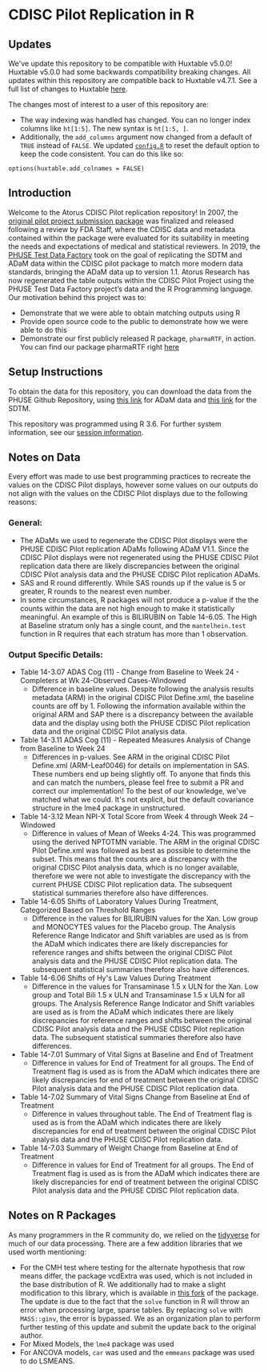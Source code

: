 # CDISC Pilot Replication in R

## Updates

We've update this repository to be compatible with Huxtable v5.0.0! Huxtable v5.0.0 had some backwards compatibility breaking changes. All updates within this repository are compatible back to Huxtable v4.7.1. See a full list of changes to Huxtable [here](https://hughjonesd.github.io/whats-new-in-huxtable-5.0.0.html). 

The changes most of interest to a user of this repository are:
 - The way indexing was handled has changed. You can no longer index columns like `ht[1:5]`. The new syntax is `ht[1:5, ]`. 
 - Additionally, the `add_columns` argument now changed from a default of `TRUE` instead of `FALSE`. We updated [`config.R`](programs/config.R) to reset the default option to keep the code consistent. You can do this like so:

```
options(huxtable.add_colnames = FALSE)
```

## Introduction
Welcome to the Atorus CDISC Pilot replication repository! 
In 2007, the [original pilot project submission package](https://bitbucket.cdisc.org/projects/CED/repos/sdtm-adam-pilot-project/browse) was finalized and released following a review by FDA Staff, where the CDISC data and metadata contained within the package were evaluated for its suitability in meeting the needs and expectations of medical and statistical reviewers. In 2019, the [PHUSE Test Data Factory](https://advance.phuse.global/display/WEL/Test+Dataset+Factory) took on the goal of replicating the SDTM and ADaM data within the CDISC pilot package to match more modern data standards, bringing the ADaM data up to version 1.1. 
Atorus Research has now regenerated the table outputs within the CDISC Pilot Project using the PHUSE Test Data Factory project’s data and the R Programming language. Our motivation behind this project was to:
-	Demonstrate that we were able to obtain matching outputs using R
-	Provide open source code to the public to demonstrate how we were able to do this
-	Demonstrate our first publicly released R package, `pharmaRTF`, in action.
You can find our package pharmaRTF right [here](https://github.com/atorus-research/pharmaRTF)

## Setup Instructions
To obtain the data for this repository, you can download the data from the PHUSE Github Repository, using [this link](https://github.com/phuse-org/phuse-scripts/blob/master/data/adam/TDF_ADaM_v1.0.zip) for ADaM data and [this link](https://github.com/phuse-org/phuse-scripts/blob/master/data/sdtm/TDF_SDTM_v1.0%20.zip)
 for the SDTM.

This repository was programmed using R 3.6. For further system information, see our [session information](SessionInfo.txt).

## Notes on Data
Every effort was made to use best programming practices to recreate the values on the CDISC Pilot displays, however some values on our outputs do not align with the values on the CDISC Pilot displays due to the following reasons:

### General:
-	The ADaMs we used to regenerate the CDISC Pilot displays were the PHUSE CDISC Pilot replication ADaMs following ADaM V1.1.  Since the CDISC Pilot displays were not regenerated using the PHUSE CDISC Pilot replication data there are likely discrepancies between the original CDISC Pilot analysis data and the PHUSE CDISC Pilot replication ADaMs.
-	SAS and R round differently.  While SAS rounds up if the value is 5 or greater, R rounds to the nearest even number.
-	In some circumstances, R packages will not produce a p-value if the the counts within the data are not high enough to make it statistically meaningful. An example of this is BILIRUBIN on Table 14-6.05. The High at Baseline stratum only has a single count, and the `mantelhein.test` function in R requires that each stratum has more than 1 observation. 

### Output Specific Details:
- Table 14-3.07 ADAS Cog (11) - Change from Baseline to Week 24 - Completers at Wk 24-Observed Cases-Windowed
  - Difference in baseline values.  Despite following the analysis results metadata (ARM) in the original CDISC Pilot Define.xml, the baseline counts are off by 1. Following the information available within the original ARM and SAP there is a discrepancy between the available data and the display using both the PHUSE CDISC Pilot replication data and the original CDISC Pilot analysis data.
- Table 14-3.11 ADAS Cog (11) - Repeated Measures Analysis of Change from Baseline to Week 24
  - Differences in p-values.  See ARM in the original CDISC Pilot Define.xml (ARM-Leaf0046) for details on implementation in SAS.  These numbers end up being slightly off.  To anyone that finds this and can match the numbers, please feel free to submit a PR and correct our implementation!  To the best of our knowledge, we've matched what we could. It's not explicit, but the default covariance structure in the lme4 package in unstructured.
- Table 14-3.12 Mean NPI-X Total Score from Week 4 through Week 24 – Windowed
  - Difference in values of Mean of Weeks 4-24. This was programmed using the derived NPTOTMN variable. The ARM in the original CDISC Pilot Define.xml was followed as best as possible to determine the subset.  This means that the counts are a discrepancy with the original CDISC Pilot analysis data, which is no longer available, therefore we were not able to investigate the discrepancy with the current PHUSE CDISC Pilot replication data.  The subsequent statistical summaries therefore also have differences.
- Table 14-6.05 Shifts of Laboratory Values During Treatment, Categorized Based on Threshold Ranges
  -	Difference in the values for BILIRUBIN values for the Xan. Low group and MONOCYTES values for the Placebo group.  The Analysis Reference Range Indicator and Shift variables are used as is from the ADaM which indicates there are likely discrepancies for reference ranges and shifts between the original CDISC Pilot analysis data and the PHUSE CDISC Pilot replication data.  The subsequent statistical summaries therefore also have differences.
- Table 14-6.06 Shifts of Hy's Law Values During Treatment
  -	Difference in the values for Transaminase 1.5 x ULN for the Xan. Low group and Total Bili 1.5 x ULN and Transaminase 1.5 x ULN for all groups.  The Analysis Reference Range Indicator and Shift variables are used as is from the ADaM which indicates there are likely discrepancies for reference ranges and shifts between the original CDISC Pilot analysis data and the PHUSE CDISC Pilot replication data.  The subsequent statistical summaries therefore also have differences.
- Table 14-7.01 Summary of Vital Signs at Baseline and End of Treatment
  -	Difference in values for End of Treatment for all groups.  The End of Treatment flag is used as is from the ADaM which indicates there are likely discrepancies for end of treatment between the original CDISC Pilot analysis data and the PHUSE CDISC Pilot replication data.
- Table 14-7.02 Summary of Vital Signs Change from Baseline at End of Treatment
  - Difference in values throughout table.  The End of Treatment flag is used as is from the ADaM which indicates there are likely discrepancies for end of treatment between the original CDISC Pilot analysis data and the PHUSE CDISC Pilot replication data.
- Table 14-7.03 Summary of Weight Change from Baseline at End of Treatment
  -	Difference in values for End of Treatment for all groups.  The End of Treatment flag is used as is from the ADaM which indicates there are likely discrepancies for end of treatment between the original CDISC Pilot analysis data and the PHUSE CDISC Pilot replication data.
## Notes on R Packages
As many programmers in the R community do, we relied on the [tidyverse](https://www.tidyverse.org/packages/) for much of our data processing. There are a few addition libraries that we used worth mentioning:
-	For the CMH test where testing for the alternate hypothesis that row means differ, the package vcdExtra was used, which is not included in the base distribution of R. We additionally had to make a slight modification to this library, which is available in [this fork]( https://github.com/mstackhouse/vcdExtra) of the package. The update is due to the fact that the `solve` function in R will throw an error when processing large, sparse tables. By replacing `solve` with `MASS::ginv`, the error is bypassed. We as an organization plan to perform further testing of this update and submit the update back to the original author.
-	For Mixed Models, the `lme4` package was used
-	For ANCOVA models, `car` was used and the `emmeans` package  was used to do LSMEANS.

